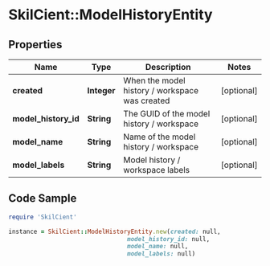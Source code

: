 # SkilCient::ModelHistoryEntity

## Properties

Name | Type | Description | Notes
------------ | ------------- | ------------- | -------------
**created** | **Integer** | When the model history / workspace was created | [optional] 
**model_history_id** | **String** | The GUID of the model history / workspace | [optional] 
**model_name** | **String** | Name of the model history / workspace | [optional] 
**model_labels** | **String** | Model history / workspace labels | [optional] 

## Code Sample

```ruby
require 'SkilCient'

instance = SkilCient::ModelHistoryEntity.new(created: null,
                                 model_history_id: null,
                                 model_name: null,
                                 model_labels: null)
```


